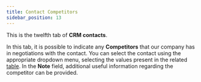```yaml
---
title: Contact Competitors
sidebar_position: 13
---
```


This is the twelfth tab of **CRM contacts**.

In this tab, it is possible to indicate any **Competitors** that our company has in negotiations with the contact. You can select the contact using the appropriate dropdown menu, selecting the values present in the related [table](/docs/configurations/tables/crm/contacts/competitors). In the **Note** field, additional useful information regarding the competitor can be provided.